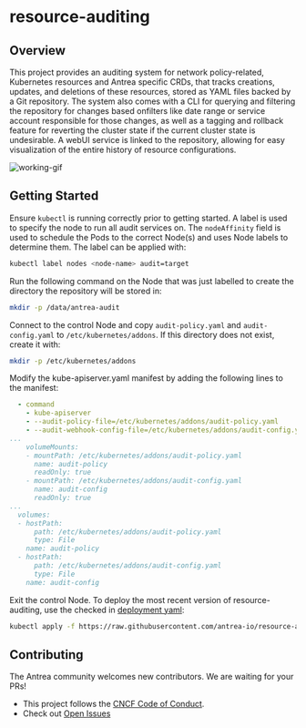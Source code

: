 
# resource-auditing

## Overview
This project provides an auditing system for network policy-related, Kubernetes
resources and Antrea specific CRDs, that tracks creations, updates, and
deletions of these resources, stored as YAML files backed by a Git
repository. The system also comes with a CLI for querying and filtering the
repository for changes based onfilters like date range or service account
responsible for those changes, as well as a tagging and rollback feature for
reverting the cluster state if the current cluster state is undesirable. A webUI
service is linked to the repository, allowing for easy visualization of the
entire history of resource configurations.

![working-gif](https://user-images.githubusercontent.com/10016630/129085491-50f739a9-9570-4fa5-b60c-845c81d5089b.gif)

## Getting Started
Ensure `kubectl` is running correctly prior to getting started. A label is used
to specify the node to run all audit services on. The `nodeAffinity` field is
used to schedule the Pods to the correct Node(s) and uses Node labels to
determine them. The label can be applied with:
```bash
kubectl label nodes <node-name> audit=target
```
Run the following command on the Node that was just labelled to create the
directory the repository will be stored in:
```bash
mkdir -p /data/antrea-audit
```
Connect to the control Node and copy `audit-policy.yaml` and `audit-config.yaml`
to `/etc/kubernetes/addons`. If this directory does not exist, create it with:
```bash
mkdir -p /etc/kubernetes/addons
```
Modify the kube-apiserver.yaml manifest by adding the following lines to the
manifest:
```yaml
  - command
    - kube-apiserver
    - --audit-policy-file=/etc/kubernetes/addons/audit-policy.yaml
    - --audit-webhook-config-file=/etc/kubernetes/addons/audit-config.yaml
...
    volumeMounts:
    - mountPath: /etc/kubernetes/addons/audit-policy.yaml
      name: audit-policy
      readOnly: true
    - mountPath: /etc/kubernetes/addons/audit-config.yaml
      name: audit-config
      readOnly: true
...
  volumes:
  - hostPath:
      path: /etc/kubernetes/addons/audit-policy.yaml
      type: File
    name: audit-policy
  - hostPath:
      path: /etc/kubernetes/addons/audit-config.yaml
      type: File
    name: audit-config
```
Exit the control Node. To deploy the most recent version of resource-auditing,
use the checked in [deployment yaml](https://github.com/antrea-io/resource-auditing/tree/main/reference-manifests/audit-webhook.yaml):
```bash
kubectl apply -f https://raw.githubusercontent.com/antrea-io/resource-auditing/tree/main/build/yamls
```

## Contributing
The Antrea community welcomes new contributors. We are waiting for your PRs!
* This project follows the [CNCF Code of Conduct](https://github.com/cncf/foundation/blob/master/code-of-conduct.md).
* Check out [Open Issues](https://github.com/antrea-io/resource-auditing/issues)
